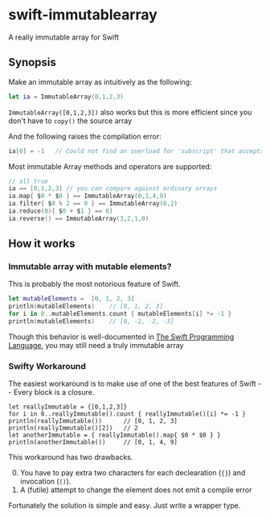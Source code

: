 swift-immutablearray
====================

A really immutable array for Swift

Synopsis
--------
Make an immutable array as intuitively as the following:

````swift
let ia = ImmutableArray(0,1,2,3)
````

`ImmutableArray([0,1,2,3])` also works but this is more efficient since you don't have to `copy()` the source array


And the following raises the compilation error:

````swift
ia[0] = -1   // Could not find an overload for 'subscript' that accepts the supplied arguments
````

Most immutable Array methods and operators are supported:

````swift
// all true
ia == [0,1,2,3] // you can compare against ordinary arrays
ia.map{ $0 * $0 } == ImmutableArray(0,1,4,9)
ia.filter{ $0 % 2 == 0 } == ImmutableArray(0,2)
ia.reduce(0){ $0 + $1 } == 6)
ia.reverse() == ImmutableArray(3,2,1,0)
````

How it works
------------

### Immutable array with mutable elements?

This is probably the most notorious feature of Swift.

````swift
let mutableElements =  [0, 1, 2, 3]
println(mutableElements)    // [0, 1, 2, 3]
for i in 0..mutableElements.count { mutableElements[i] *= -1 }
println(mutableElements)    // [0, -1, -2, -3]
````

Though this behavior is well-documented in [The Swift Programming Language],  you may still need a truly immutable array

[The Swift Programming Language]: https://itun.es/gb/jEUH0.l

### Swifty Workaround

The easiest workaround is to make use of one of the best features of Swift -- Every block is a closure.

````
let reallyImmutable = {[0,1,2,3]}
for i in 0..reallyImmutable().count { reallyImmutable()[i] *= -1 }
println(reallyImmutable())      // [0, 1, 2, 3]
println(reallyImmutable()[2])   // 2
let anotherImmutable = { reallyImmutable().map{ $0 * $0 } }
println(anotherImmutable())     // [0, 1, 4, 9]
````

This workaround has two drawbacks.

0.  You have to pay extra two characters for each declearation (`{}`) and invocation (`()`).
1.  A (futile) attempt to change the element does not emit a compile error

Fortunately the solution is simple and easy.  Just write a wrapper type.
